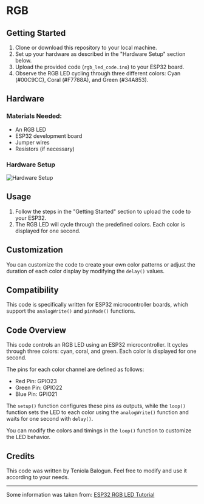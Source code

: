 # RGB 

## Getting Started
1. Clone or download this repository to your local machine.
2. Set up your hardware as described in the "Hardware Setup" section below.
3. Upload the provided code (`rgb_led_code.ino`) to your ESP32 board.
4. Observe the RGB LED cycling through three different colors: Cyan (#00C9CC), Coral (#F7788A), and Green (#34A853).

## Hardware
### Materials Needed:
- An RGB LED
- ESP32 development board
- Jumper wires
- Resistors (if necessary)

### Hardware Setup
![Hardware Setup](https://github.com/TeniBalogun/ESP32-RGB/assets/140060893/8a84b535-fcfb-414a-b9e3-c598c022865b)

## Usage
1. Follow the steps in the "Getting Started" section to upload the code to your ESP32.
2. The RGB LED will cycle through the predefined colors. Each color is displayed for one second.

## Customization
You can customize the code to create your own color patterns or adjust the duration of each color display by modifying the `delay()` values.

## Compatibility
This code is specifically written for ESP32 microcontroller boards, which support the `analogWrite()` and `pinMode()` functions.

## Code Overview
This code controls an RGB LED using an ESP32 microcontroller. It cycles through three colors: cyan, coral, and green. Each color is displayed for one second.

The pins for each color channel are defined as follows:
- Red Pin: GPIO23
- Green Pin: GPIO22
- Blue Pin: GPIO21

The `setup()` function configures these pins as outputs, while the `loop()` function sets the LED to each color using the `analogWrite()` function and waits for one second with `delay()`.

You can modify the colors and timings in the `loop()` function to customize the LED behavior.

## Credits
This code was written by Teniola Balogun. Feel free to modify and use it according to your needs.

---

Some information was taken from: [ESP32 RGB LED Tutorial](https://esp32io.com/tutorials/esp32-rgb-led)

